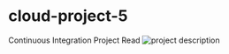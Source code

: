 # cloud-project-5
Continuous Integration Project
Read ![project description](vprofile-project/project_description5)
